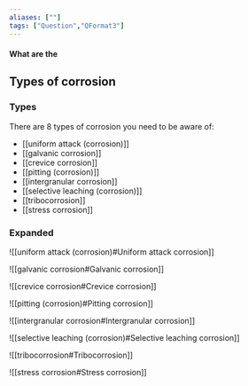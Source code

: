 ```yaml
---
aliases: [""]
tags: ["Question","QFormat3"]
---
```


#### What are the
## Types of corrosion
### Types
There are 8 types of corrosion you need to be aware of:
- [[uniform attack (corrosion)]]
- [[galvanic corrosion]]
- [[crevice corrosion]]
- [[pitting (corrosion)]]
- [[intergranular corrosion]]
- [[selective leaching (corrosion)]]
- [[tribocorrosion]]
- [[stress corrosion]]

### Expanded
![[uniform attack (corrosion)#Uniform attack corrosion]]

![[galvanic corrosion#Galvanic corrosion]]

![[crevice corrosion#Crevice corrosion]]

![[pitting (corrosion)#Pitting corrosion]]

![[intergranular corrosion#Intergranular corrosion]]

![[selective leaching (corrosion)#Selective leaching corrosion]]

![[tribocorrosion#Tribocorrosion]]

![[stress corrosion#Stress corrosion]]